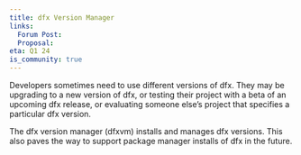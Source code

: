 ```yaml
---
title: dfx Version Manager
links:
  Forum Post:
  Proposal:
eta: Q1 24
is_community: true
---
```


Developers sometimes need to use different versions of dfx. They may be upgrading to a new version of dfx, or testing
their project with a beta of an upcoming dfx release, or evaluating someone else’s project that specifies a particular
dfx version.

The dfx version manager (dfxvm) installs and manages dfx versions. This also paves the way to support package manager
installs of dfx in the future.
